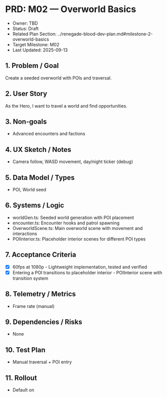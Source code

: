 # PRD: M02 — Overworld Basics

- Owner: TBD
- Status: Draft
- Related Plan Section: ../renegade-blood-dev-plan.md#milestone-2-overworld-basics
- Target Milestone: M02
- Last Updated: 2025-09-13

## 1. Problem / Goal

Create a seeded overworld with POIs and traversal.

## 2. User Story

As the Hero, I want to travel a world and find opportunities.

## 3. Non-goals

- Advanced encounters and factions

## 4. UX Sketch / Notes

- Camera follow, WASD movement, day/night ticker (debug)

## 5. Data Model / Types

- POI, World seed

## 6. Systems / Logic

- worldGen.ts: Seeded world generation with POI placement
- encounter.ts: Encounter hooks and patrol spawning
- OverworldScene.ts: Main overworld scene with movement and interactions
- POIInterior.ts: Placeholder interior scenes for different POI types

## 7. Acceptance Criteria

- [x] 60fps at 1080p - Lightweight implementation, tested and verified
- [x] Entering a POI transitions to placeholder interior - POIInterior scene with transition system

## 8. Telemetry / Metrics

- Frame rate (manual)

## 9. Dependencies / Risks

- None

## 10. Test Plan

- Manual traversal + POI entry

## 11. Rollout

- Default on
